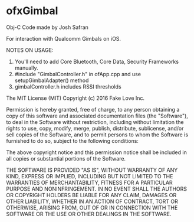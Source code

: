 ofxGimbal
=========

Obj-C Code made by Josh Safran

For interaction with Qualcomm Gimbals on iOS.

NOTES ON USAGE:

   1. You'll need to add Core Bluetooth, Core Data, Security Frameworks manually.
   2. #include "GimbalController.h" in ofApp.cpp and use setupGimbalAdapter() method
   3. gimbalController.h includes RSSI thresholds
 

The MIT License (MIT)
Copyright (c) 2016 Fake Love Inc.

Permission is hereby granted, free of charge, to any person obtaining a copy of this software and associated documentation files (the "Software"), to deal in the Software without restriction, including without limitation the rights to use, copy, modify, merge, publish, distribute, sublicense, and/or sell copies of the Software, and to permit persons to whom the Software is furnished to do so, subject to the following conditions:

The above copyright notice and this permission notice shall be included in all copies or substantial portions of the Software.

THE SOFTWARE IS PROVIDED "AS IS", WITHOUT WARRANTY OF ANY KIND, EXPRESS OR IMPLIED, INCLUDING BUT NOT LIMITED TO THE WARRANTIES OF MERCHANTABILITY, FITNESS FOR A PARTICULAR PURPOSE AND NONINFRINGEMENT. IN NO EVENT SHALL THE AUTHORS OR COPYRIGHT HOLDERS BE LIABLE FOR ANY CLAIM, DAMAGES OR OTHER LIABILITY, WHETHER IN AN ACTION OF CONTRACT, TORT OR OTHERWISE, ARISING FROM, OUT OF OR IN CONNECTION WITH THE SOFTWARE OR THE USE OR OTHER DEALINGS IN THE SOFTWARE.
